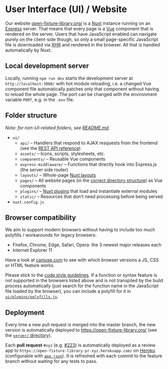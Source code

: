 # User Interface (UI) / Website

Our website [open-fixture-library.org/](https://open-fixture-library.org/) is a [Nuxt](https://nuxtjs.org/) instance running on an [Express](https://expressjs.com/) server. That means that every page is a [Vue](https://vuejs.org/) component that is rendered on the server. Users that have JavaScript enabled can navigate purely on the client-side though, so only a small page-specific JavaScript file is downloaded via [XHR](https://developer.mozilla.org/en-US/docs/Web/API/XMLHttpRequest) and rendered in the browser. All that is handled automatically by Nuxt.


## Local development server

Locally, running `npm run dev` starts the development server at `http://localhost:3000/` with hot module reloading, i.e. a changed Vue component file automatically patches only that component without having to reload the whole page. The port can be changed with the environment variable `PORT`, e.g. in the `.env` file.


## Folder structure

*Note: for non-UI-related folders, see [README.md](README.md).*

* `ui/`
  - `api/` – Handlers that respond to AJAX resquests from the frontend (see the [REST API reference](rest-api.md))
  - `assets/` – Icons, scripts, stylesheets, etc.
  - `components/` – Reusable Vue components
  - `express-middleware/` – Functions that directly hook into Express.js (the server side router)
  - `layouts/` – Whole-page [Nuxt layouts](https://nuxtjs.org/guide/views#layouts)
  - `pages/` – All website pages (in the [correct directory structure](https://nuxtjs.org/guide/routing)) as Vue components
  - `plugins/` – [Nuxt plugins](https://nuxtjs.org/guide/plugins) that load and instantiate external modules
  - `static/` – Resources that don't need processing before being served
* `nuxt.config.js`


## Browser compatibility

We aim to support modern browsers without having to include too much polyfills / workarounds for legacy browsers:

- Firefox, Chrome, Edge, Safari, Opera: the 3 newest major releases each
- Internet Explorer 11

Have a look at [caniuse.com](https://caniuse.com) to see with which browser versions a JS, CSS or HTML feature works.

Please stick to the [code style guidelines](CONTRIBUTING.md#code-style). If a function or syntax feature is not supported in the browsers listed above and is not transpiled by the build process automatically (just search for the function name in the JavaScript file loaded by the browser), you can include a polyfill for it in [`ui/plugins/polyfills.js`](../ui/plugins/polyfills.js).


## Deployment

Every time a new pull request is merged into the master branch, the new version is automatically deployed to <https://open-fixture-library.org/> (see the [`server/` directory](../server/)).

Each **pull request** `#xyz` (e.g. [#223](https://github.com/OpenLightingProject/open-fixture-library/pull/223)) is automatically deployed as a review app to `https://open-fixture-library-pr-xyz.herokuapp.com/` on [Heroku](https://www.heroku.com/) (configurable with [`app.json`](../app.json)). It is refreshed with each commit to the feature branch without waiting for any tests to pass.
